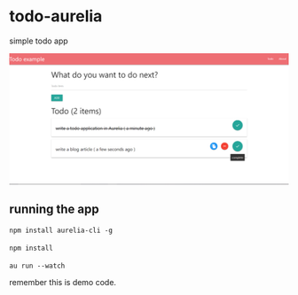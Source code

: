 # todo-aurelia
simple todo app


![](https://raw.githubusercontent.com/dbones/dbones.github.io/master/images/posts/2019/vue-vs-aurelia/aurelia.png)


## running the app

```
npm install aurelia-cli -g

npm install

au run --watch
```

remember this is demo code.
